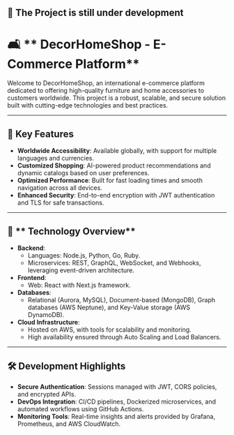 ## 🚀 **The Project is still under development**

# 🛋️ ** DecorHomeShop - E-Commerce Platform**  

Welcome to DecorHomeShop, an international e-commerce platform dedicated to offering high-quality furniture and home accessories to customers worldwide. This project is a robust, scalable, and secure solution built with cutting-edge technologies and best practices.  

---

## 🌟 **Key Features**  
- **Worldwide Accessibility**: Available globally, with support for multiple languages and currencies. 
- **Customized Shopping**: AI-powered product recommendations and dynamic catalogs based on user preferences.  
- **Optimized Performance**: Built for fast loading times and smooth navigation across all devices.  
- **Enhanced Security**: End-to-end encryption with JWT authentication and TLS for safe transactions. 

---

## 🔧 ** Technology Overview**  
- **Backend**:  
  - Languages: Node.js, Python, Go, Ruby.
  - Microservices: REST, GraphQL,         WebSocket, and Webhooks, leveraging event-driven architecture.  
- **Frontend**:  
  - Web: React with Next.js framework.  
- **Databases**:  
  - Relational (Aurora, MySQL), Document-based (MongoDB), Graph databases (AWS Neptune), and Key-Value storage (AWS DynamoDB).  
- **Cloud Infrastructure**:  
  - Hosted on AWS, with tools for scalability and monitoring.
  - High availability ensured through Auto Scaling and Load Balancers.  

---

## 🛠️ **Development Highlights**  
- **Secure Authentication**: Sessions managed with JWT, CORS policies, and encrypted APIs. 
- **DevOps Integration**: CI/CD pipelines, Dockerized microservices, and automated workflows using GitHub Actions.  
- **Monitoring Tools**: Real-time insights and alerts provided by Grafana, Prometheus, and AWS CloudWatch.  
